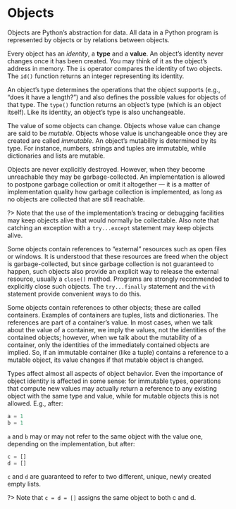 # Objects
Objects are Python’s abstraction for data. All data in a Python program is represented by objects or by relations between objects.

Every object has an *identity*, a **type** and a **value**. An object’s identity never changes once it has been created. You may think of it as the object’s address in memory. The `is` operator compares the identity of two objects. The `id()` function returns an integer representing its identity.

An object’s type determines the operations that the object supports (e.g., “does it have a length?”) and also defines the possible values for objects of that type. The `type()` function returns an object’s type (which is an object itself). Like its identity, an object’s type is also unchangeable.

The value of some objects can change. Objects whose value can change are said to be *mutable*. Objects whose value is unchangeable once they are created are called *immutable*. An object’s mutability is determined by its type. For instance, numbers, strings and tuples are immutable, while dictionaries and lists are mutable.

Objects are never explicitly destroyed. However, when they become unreachable they may be garbage-collected. An implementation is allowed to postpone garbage collection or omit it altogether — it is a matter of implementation quality how garbage collection is implemented, as long as no objects are collected that are still reachable.

?> Note that the use of the implementation’s tracing or debugging facilities may keep objects alive that would normally be collectable. Also note that catching an exception with a `try...except` statement may keep objects alive.

Some objects contain references to “external” resources such as open files or windows. It is understood that these resources are freed when the object is garbage-collected, but since garbage collection is not guaranteed to happen, such objects also provide an explicit way to release the external resource, usually a `close()` method. Programs are strongly recommended to explicitly close such objects. The `try...finally` statement and the `with` statement provide convenient ways to do this.

Some objects contain references to other objects; these are called containers. Examples of containers are tuples, lists and dictionaries. The references are part of a container’s value. In most cases, when we talk about the value of a container, we imply the values, not the identities of the contained objects; however, when we talk about the mutability of a container, only the identities of the immediately contained objects are implied. So, if an immutable container (like a tuple) contains a reference to a mutable object, its value changes if that mutable object is changed.

Types affect almost all aspects of object behavior. Even the importance of object identity is affected in some sense: for immutable types, operations that compute new values may actually return a reference to any existing object with the same type and value, while for mutable objects this is not allowed.
E.g., after:
```python
a = 1
b = 1
```
`a` and `b` may or may not refer to the same object with the value one, depending on the implementation, but after:
```python
c = []
d = []
```
`c` and `d` are guaranteed to refer to two different, unique, newly created empty lists.

?> Note that `c = d = []` assigns the same object to both c and d.